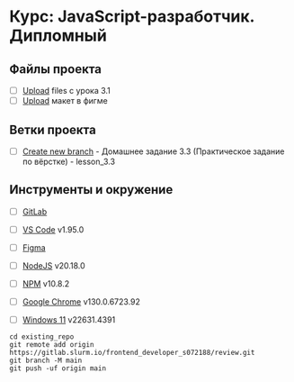 # Курс: JavaScript-разработчик. Дипломный



## Файлы проекта

- [ ] [Upload](https://gitlab.slurm.io/edu/frontend_developer/-/tree/main/favorite) files с урока 3.1
- [ ] [Upload](https://www.figma.com/design/XoiRQ0CJIgCkYdnGi25EEO/%D0%A0%D0%B5%D0%B4%D0%B8%D0%B7%D0%B0%D0%B9%D0%BD-%D0%BF%D1%80%D0%BE%D1%82%D0%BE%D1%82%D0%B8%D0%BF%D0%B0-%D0%A4%D0%B0%D0%B2%D0%BE%D1%80%D0%B8%D1%82?node-id=0-1&node-type=canvas) макет в фигме

## Ветки проекта

- [ ] [Create new branch](https://gitlab.slurm.io/edu/frontend_developer/-/tree/frontend_developer_s072188) - Домашнее задание 3.3 (Практическое задание по вёрстке) - lesson_3.3

## Инструменты и окружение

- [ ] [GitLab](https://gitlab.slurm.io/edu/frontend_developer/-/tree/frontend_developer_s072188)
- [ ] [VS Code](https://code.visualstudio.com/) v1.95.0
- [ ] [Figma](https://www.figma.com/)
- [ ] [NodeJS](https://nodejs.org/en/) v20.18.0
- [ ] [NPM](https://www.npmjs.com/) v10.8.2
- [ ] [Google Chrome](https://www.google.com/chrome/) v130.0.6723.92
- [ ] [Windows 11](https://www.microsoft.com/ru-ru/windows/) v22631.4391


```
cd existing_repo
git remote add origin https://gitlab.slurm.io/frontend_developer_s072188/review.git
git branch -M main
git push -uf origin main

```
